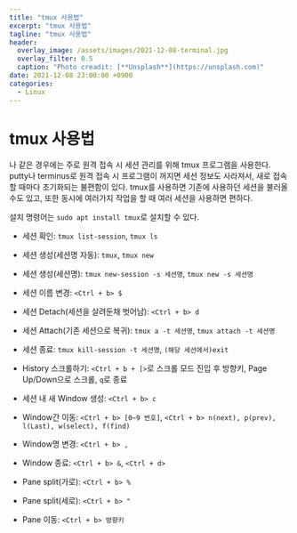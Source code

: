 ```yaml
---
title: "tmux 사용법"
excerpt: "tmux 사용법"
tagline: "tmux 사용법"
header:
  overlay_image: /assets/images/2021-12-08-terminal.jpg
  overlay_filter: 0.5
  caption: "Photo creadit: [**Unsplash**](https://unsplash.com)"
date: 2021-12-08 23:00:00 +0900
categories:
  - Linux
---
```

# tmux 사용법
나 같은 경우에는 주로 원격 접속 시 세션 관리를 위해 tmux 프로그램을 사용한다.  
putty나 terminus로 원격 접속 시 프로그램이 꺼지면 세션 정보도 사라져서, 새로 접속할 때마다 초기화되는 불편함이 있다.
tmux를 사용하면 기존에 사용하던 세션을 불러올 수도 있고, 또한 동시에 여러가지 작업을 할 때 여러 세션을 사용하면 편하다.

설치 명령어는 `sudo apt install tmux`로 설치할 수 있다.

- 세션 확인: `tmux list-session`, `tmux ls`
- 세션 생성(세션명 자동): `tmux`, `tmux new`
- 세션 생성(세션명): `tmux new-session -s 세션명`, `tmux new -s 세션명`
- 세션 이름 변경: `<Ctrl + b> $`
- 세션 Detach(세션을 살려둔채 벗어남): `<Ctrl + b> d`
- 세션 Attach(기존 세션으로 복귀): `tmux a -t 세션명`, `tmux attach -t 세션명`
- 세션 종료: `tmux kill-session -t 세션명`, `(해당 세션에서)exit`
- History 스크롤하기: `<Ctrl + b + [>`로 스크롤 모드 진입 후 방향키, Page Up/Down으로 스크롤, `q`로 종료

- 세션 내 새 Window 생성: `<Ctrl + b> c`
- Window간 이동: `<Ctrl + b> [0~9 번호]`, `<Ctrl + b> n(next), p(prev), l(Last), w(select), f(find)`
- Window명 변경: `<Ctrl + b> ,`
- Window 종료: `<Ctrl + b> &`, `<Ctrl + d>`

- Pane split(가로): `<Ctrl + b> %`
- Pane split(세로): `<Ctrl + b> "`
- Pane 이동: `<Ctrl + b> 방향키`
